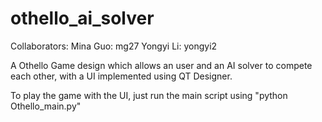 # othello_ai_solver
Collaborators: 
Mina Guo: mg27
Yongyi Li: yongyi2

A Othello Game design which allows an user and an AI solver to compete each other, with a UI implemented using QT Designer.

To play the game with the UI, just run the main script using "python Othello_main.py"
